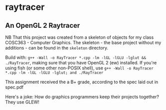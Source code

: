 # raytracer
## An OpenGL 2 Raytracer

NB That this project was created from a skeleton of objects for my class COSC363 - Computer Graphics.
The skeleton - the base project without my additions - can be found in the `skeleton` directory.

Build with: `g++ -Wall -o RayTracer *.cpp -lm -lGL -lGLU -lglut && ./RayTracer`, making sure that you have OpenGL 2 (ew) installed.
If you're using fish (or some other non-POSIX shell), use `g++ -Wall -o RayTracer *.cpp -lm -lGL -lGLU -lglut; and ./RayTracer`

This assignment received the a B+ grade, according to the spec laid out in spec.pdf

Here's a joke: How do graphics programmers keep their projects together?  
They use GLEW!
